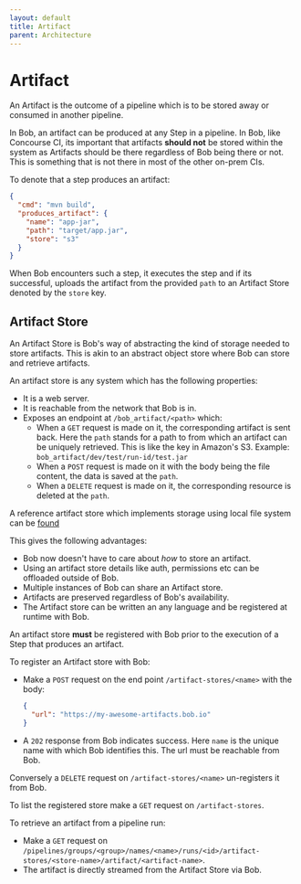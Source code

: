 ```yaml
---
layout: default
title: Artifact
parent: Architecture
---
```


# Artifact

An Artifact is the outcome of a pipeline which is to be stored away or consumed in another pipeline.

In Bob, an artifact can be produced at any Step in a pipeline. In Bob, like Concourse CI, its important
that artifacts **should not** be stored within the system as Artifacts should be there regardless of
Bob being there or not. This is something that is not there in most of the other on-prem CIs.

To denote that a step produces an artifact:

```json
{
  "cmd": "mvn build",
  "produces_artifact": {
    "name": "app-jar",
    "path": "target/app.jar",
    "store": "s3"
  }
}
```

When Bob encounters such a step, it executes the step and if its successful, uploads the artifact
from the provided `path` to an Artifact Store denoted by the `store` key.

## Artifact Store

An Artifact Store is Bob's way of abstracting the kind of storage needed to store artifacts. This
is akin to an abstract object store where Bob can store and retrieve artifacts.

An artifact store is any system which has the following properties:
- It is a web server.
- It is reachable from the network that Bob is in.
- Exposes an endpoint at `/bob_artifact/<path>` which:
  - When a `GET` request is made on it, the corresponding artifact is sent back.
  Here the `path` stands for a path to from which an artifact can be uniquely retrieved.
  This is like the key in Amazon's S3. Example: `bob_artifact/dev/test/run-id/test.jar`
  - When a `POST` request is made on it with the body being the file content, the data is saved at the `path`.
  - When a `DELETE` request is made on it, the corresponding resource is deleted at the `path`.

A reference artifact store which implements storage using local file system can be [found](https://github.com/bob-cd/artifact-local)

This gives the following advantages:
- Bob now doesn't have to care about _how_ to store an artifact.
- Using an artifact store details like auth, permissions etc can be offloaded outside of Bob.
- Multiple instances of Bob can share an Artifact store.
- Artifacts are preserved regardless of Bob's availability.
- The Artifact store can be written an any language and be registered at runtime with Bob.

An artifact store **must** be registered with Bob prior to the execution of a Step that produces an artifact.

To register an Artifact store with Bob:
- Make a `POST` request on the end point `/artifact-stores/<name>` with the body:
  ```json
  {
    "url": "https://my-awesome-artifacts.bob.io"
  }
  ```
- A `202` response from Bob indicates success.
  Here `name` is the unique name with which Bob identifies this. The url must be reachable from Bob.

Conversely a `DELETE` request on `/artifact-stores/<name>` un-registers it from Bob.

To list the registered store make a `GET` request on `/artifact-stores`.

To retrieve an artifact from a pipeline run:
- Make a `GET` request on `/pipelines/groups/<group>/names/<name>/runs/<id>/artifact-stores/<store-name>/artifact/<artifact-name>`.
- The artifact is directly streamed from the Artifact Store via Bob.
